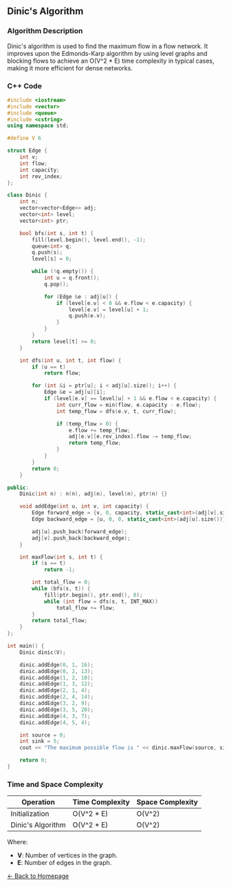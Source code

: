 ## Dinic's Algorithm

### Algorithm Description
Dinic's algorithm is used to find the maximum flow in a flow network. It improves upon the Edmonds-Karp algorithm by using level graphs and blocking flows to achieve an O(V^2 * E) time complexity in typical cases, making it more efficient for dense networks.

### C++ Code

```cpp
#include <iostream>
#include <vector>
#include <queue>
#include <cstring>
using namespace std;

#define V 6

struct Edge {
    int v;
    int flow;
    int capacity;
    int rev_index;
};

class Dinic {
    int n;
    vector<vector<Edge>> adj;
    vector<int> level;
    vector<int> ptr;

    bool bfs(int s, int t) {
        fill(level.begin(), level.end(), -1);
        queue<int> q;
        q.push(s);
        level[s] = 0;

        while (!q.empty()) {
            int u = q.front();
            q.pop();

            for (Edge &e : adj[u]) {
                if (level[e.v] < 0 && e.flow < e.capacity) {
                    level[e.v] = level[u] + 1;
                    q.push(e.v);
                }
            }
        }
        return level[t] >= 0;
    }

    int dfs(int u, int t, int flow) {
        if (u == t)
            return flow;

        for (int &i = ptr[u]; i < adj[u].size(); i++) {
            Edge &e = adj[u][i];
            if (level[e.v] == level[u] + 1 && e.flow < e.capacity) {
                int curr_flow = min(flow, e.capacity - e.flow);
                int temp_flow = dfs(e.v, t, curr_flow);

                if (temp_flow > 0) {
                    e.flow += temp_flow;
                    adj[e.v][e.rev_index].flow -= temp_flow;
                    return temp_flow;
                }
            }
        }
        return 0;
    }

public:
    Dinic(int n) : n(n), adj(n), level(n), ptr(n) {}

    void addEdge(int u, int v, int capacity) {
        Edge forward_edge = {v, 0, capacity, static_cast<int>(adj[v].size())};
        Edge backward_edge = {u, 0, 0, static_cast<int>(adj[u].size())};

        adj[u].push_back(forward_edge);
        adj[v].push_back(backward_edge);
    }

    int maxFlow(int s, int t) {
        if (s == t)
            return -1;

        int total_flow = 0;
        while (bfs(s, t)) {
            fill(ptr.begin(), ptr.end(), 0);
            while (int flow = dfs(s, t, INT_MAX))
                total_flow += flow;
        }
        return total_flow;
    }
};

int main() {
    Dinic dinic(V);

    dinic.addEdge(0, 1, 16);
    dinic.addEdge(0, 2, 13);
    dinic.addEdge(1, 2, 10);
    dinic.addEdge(1, 3, 12);
    dinic.addEdge(2, 1, 4);
    dinic.addEdge(2, 4, 14);
    dinic.addEdge(3, 2, 9);
    dinic.addEdge(3, 5, 20);
    dinic.addEdge(4, 3, 7);
    dinic.addEdge(4, 5, 4);

    int source = 0;
    int sink = 5;
    cout << "The maximum possible flow is " << dinic.maxFlow(source, sink);

    return 0;
}
```

### Time and Space Complexity

| Operation          | Time Complexity          | Space Complexity         |
|--------------------|--------------------------|--------------------------|
| Initialization     | O(V^2 * E)               | O(V^2)                   |
| Dinic's Algorithm  | O(V^2 * E)               | O(V^2)                   |

Where:
- **V**: Number of vertices in the graph.
- **E**: Number of edges in the graph.

[← Back to Homepage](https://mehwishferoz.github.io/)